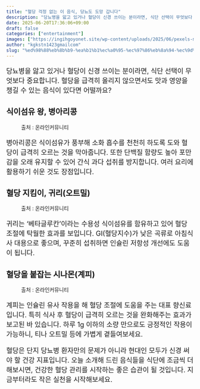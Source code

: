 ```yaml
---
title: "혈당 걱정 없는 이 음식, 당뇨도 도망 갑니다"
description: "당뇨병을 앓고 있거나 혈당이 신경 쓰이는 분이라면, 식단 선택이 무엇보다 중요합니다. 혈당을 급격히 올리지 않으면서도 맛과 영양을 챙길 수 있는 음식이 있다면 어떨까요?"
date: 2025-06-20T17:36:06+09:00
draft: false
categories: ["entertainment"]
images: ["https://ingihgoyonet.site/wp-content/uploads/2025/06/pexels-mike-468229-1192056-1024x769.jpg", "https://ingihgoyonet.site/wp-content/uploads/2025/06/pexels-monserratsoldu-2310553-1024x683.jpg", "https://ingihgoyonet.site/wp-content/uploads/2025/06/pexels-ngo-tr-ng-an-837314-1717768-1024x683.jpg"]
author: "kgkstn1423gmailcom"
slug: "%ed%98%88%eb%8b%b9-%ea%b1%b1%ec%a0%95-%ec%97%86%eb%8a%94-%ec%9d%b4-%ec%9d%8c%ec%8b%9d-%eb%8b%b9%eb%87%a8%eb%8f%84-%ed%94%bc%ed%95%a9%eb%8b%88%eb%8b%a4"
---
```


<p style="font-size:18px">당뇨병을 앓고 있거나 혈당이 신경 쓰이는 분이라면, 식단 선택이 무엇보다 중요합니다. 혈당을 급격히 올리지 않으면서도 맛과 영양을 챙길 수 있는 음식이 있다면 어떨까요?</p> <h2 >식이섬유 왕, <strong>병아리콩</strong></h2> <figure ><img src="https://ingihgoyonet.site/wp-content/uploads/2025/06/pexels-mike-468229-1192056-1024x769.jpg" alt="" style="aspect-ratio:16/9;object-fit:cover"/><figcaption >출처 : 온라인커뮤니티</figcaption></figure> <p style="font-size:18px">병아리콩은 식이섬유가 풍부해 소화 흡수를 천천히 하도록 도와 혈당이 급격히 오르는 것을 막아줍니다. 또한 단백질 함량도 높아 포만감을 오래 유지할 수 있어 간식 과다 섭취를 방지합니다. 여러 요리에 활용하기 쉬운 것도 장점입니다.</p> <h2 >혈당 지킴이, <strong>귀리(오트밀)</strong></h2> <figure ><img src="https://ingihgoyonet.site/wp-content/uploads/2025/06/pexels-monserratsoldu-2310553-1024x683.jpg" alt="" style="aspect-ratio:16/9;object-fit:cover"/><figcaption >출처 : 온라인커뮤니티</figcaption></figure> <p style="font-size:18px">귀리는 ‘베타글루칸’이라는 수용성 식이섬유를 함유하고 있어 혈당 조절에 탁월한 효과를 보입니다. GI(혈당지수)가 낮은 곡류로 아침식사 대용으로 좋으며, 꾸준히 섭취하면 인슐린 저항성 개선에도 도움이 됩니다.</p> <h2 >혈당을 붙잡는 <strong>시나몬(계피)</strong></h2> <figure ><img src="https://ingihgoyonet.site/wp-content/uploads/2025/06/pexels-ngo-tr-ng-an-837314-1717768-1024x683.jpg" alt="" style="aspect-ratio:16/9;object-fit:cover"/><figcaption >출처 : 온라인커뮤니티</figcaption></figure> <p style="font-size:18px">계피는 인슐린 유사 작용을 해 혈당 조절에 도움을 주는 대표 향신료입니다. 특히 식사 후 혈당이 급격히 오르는 것을 완화해주는 효과가 보고된 바 있습니다. 하루 1g 이하의 소량 만으로도 긍정적인 작용이 가능하니, 티나 오트밀 등에 가볍게 곁들여보세요.</p> <p style="font-size:18px">혈당은 단지 당뇨병 환자만의 문제가 아니라 현대인 모두가 신경 써야 할 건강 지표입니다. 오늘 소개해 드린 음식들을 식단에 조금씩 더해보시면, 건강한 혈당 관리를 시작하는 좋은 습관이 될 것입니다. 지금부터라도 작은 실천을 시작해보세요.</p>